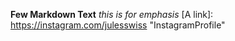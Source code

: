 **Few Markdown Text**
*this is for emphasis*
[A link]: https://instagram.com/julesswiss "InstagramProfile" 

